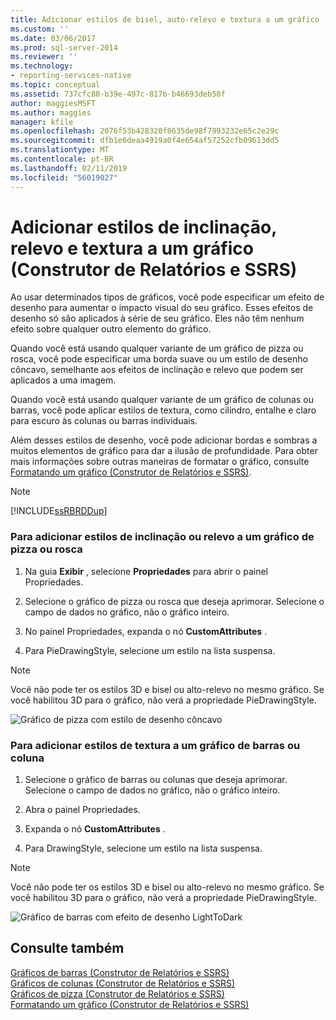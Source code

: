 ```yaml
---
title: Adicionar estilos de bisel, auto-relevo e textura a um gráfico (Construtor de Relatórios e SSRS) | Microsoft Docs
ms.custom: ''
ms.date: 03/06/2017
ms.prod: sql-server-2014
ms.reviewer: ''
ms.technology:
- reporting-services-native
ms.topic: conceptual
ms.assetid: 737cfc80-b39e-497c-817b-b46693deb58f
author: maggiesMSFT
ms.author: maggies
manager: kfile
ms.openlocfilehash: 2076f53b428320f8635de98f7993232e65c2e29c
ms.sourcegitcommit: dfb1e6deaa4919a0f4e654af57252cfb09613dd5
ms.translationtype: MT
ms.contentlocale: pt-BR
ms.lasthandoff: 02/11/2019
ms.locfileid: "56019027"
---
```

# <a name="add-bevel-emboss-and-texture-styles-to-a-chart-report-builder-and-ssrs"></a>Adicionar estilos de inclinação, relevo e textura a um gráfico (Construtor de Relatórios e SSRS)
  Ao usar determinados tipos de gráficos, você pode especificar um efeito de desenho para aumentar o impacto visual do seu gráfico. Esses efeitos de desenho só são aplicados à série de seu gráfico. Eles não têm nenhum efeito sobre qualquer outro elemento do gráfico.  
  
 Quando você está usando qualquer variante de um gráfico de pizza ou rosca, você pode especificar uma borda suave ou um estilo de desenho côncavo, semelhante aos efeitos de inclinação e relevo que podem ser aplicados a uma imagem.  
  
 Quando você está usando qualquer variante de um gráfico de colunas ou barras, você pode aplicar estilos de textura, como cilindro, entalhe e claro para escuro às colunas ou barras individuais.  
  
 Além desses estilos de desenho, você pode adicionar bordas e sombras a muitos elementos de gráfico para dar a ilusão de profundidade. Para obter mais informações sobre outras maneiras de formatar o gráfico, consulte [Formatando um gráfico &#40;Construtor de Relatórios e SSRS&#41;](formatting-a-chart-report-builder-and-ssrs.md).  
  
> [!NOTE]  
>  [!INCLUDE[ssRBRDDup](../../includes/ssrbrddup-md.md)]  
  
### <a name="to-add-bevel-or-emboss-styles-to-a-pie-or-doughnut-chart"></a>Para adicionar estilos de inclinação ou relevo a um gráfico de pizza ou rosca  
  
1.  Na guia **Exibir** , selecione **Propriedades** para abrir o painel Propriedades.  
  
2.  Selecione o gráfico de pizza ou rosca que deseja aprimorar. Selecione o campo de dados no gráfico, não o gráfico inteiro.  
  
3.  No painel Propriedades, expanda o nó **CustomAttributes** .  
  
4.  Para PieDrawingStyle, selecione um estilo na lista suspensa.  
  
> [!NOTE]  
>  Você não pode ter os estilos 3D e bisel ou alto-relevo no mesmo gráfico. Se você habilitou 3D para o gráfico, não verá a propriedade PieDrawingStyle.  
  
 ![Gráfico de pizza com estilo de desenho côncavo](../media/rs-piedrawingeffects-concave.gif "Gráfico de pizza com estilo de desenho côncavo")  
  
### <a name="to-add-texture-styles-to-a-bar-or-column-chart"></a>Para adicionar estilos de textura a um gráfico de barras ou coluna  
  
1.  Selecione o gráfico de barras ou colunas que deseja aprimorar. Selecione o campo de dados no gráfico, não o gráfico inteiro.  
  
2.  Abra o painel Propriedades.  
  
3.  Expanda o nó **CustomAttributes** .  
  
4.  Para DrawingStyle, selecione um estilo na lista suspensa.  
  
> [!NOTE]  
>  Você não pode ter os estilos 3D e bisel ou alto-relevo no mesmo gráfico. Se você habilitou 3D para o gráfico, não verá a propriedade PieDrawingStyle.  
  
 ![Gráfico de barras com efeito de desenho LightToDark](../media/rs-bardrawingeffects-lighttodark.gif "Gráfico de barras com efeito de desenho LightToDark")  
  
## <a name="see-also"></a>Consulte também  
 [Gráficos de barras &#40;Construtor de Relatórios e SSRS&#41;](charts-report-builder-and-ssrs.md)   
 [Gráficos de colunas &#40;Construtor de Relatórios e SSRS&#41;](column-charts-report-builder-and-ssrs.md)   
 [Gráficos de pizza &#40;Construtor de Relatórios e SSRS&#41;](pie-charts-report-builder-and-ssrs.md)   
 [Formatando um gráfico &#40;Construtor de Relatórios e SSRS&#41;](formatting-a-chart-report-builder-and-ssrs.md)  
  
  
